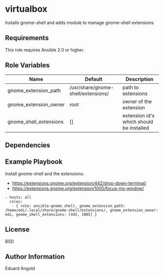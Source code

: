 virtualbox
==========

Installs gnome-shell and adds module to manage gnome-shell extensions

Requirements
------------

This role requires Ansible 2.0 or higher.

Role Variables
--------------

| Name                   | Default                            | Description                              |
|------------------------|------------------------------------|------------------------------------------|
| gnome_extension_path   | /usr/share/gnome-shell/extensions/ | path to extensions                       |
| gnome_extension_owner  | root                               | owner of the extension                   |
| gnome_shell_extensions | []                                 | extension id's which should be installed |

Dependencies
------------

Example Playbook
----------------

Install gnome-shell and the extensions:
- https://extensions.gnome.org/extension/442/drop-down-terminal/
- https://extensions.gnome.org/extension/1005/focus-my-window/

```
- hosts: all
  roles:
   - { role: ansible-gnome_shell, gnome_extension_path: /home/edi/.local/share/gnome-shell/extensions/, gnome_extension_owner: edi, gnome_shell_extensions: [442, 1005] }
```

License
-------

BSD

Author Information
------------------

Eduard Angold


